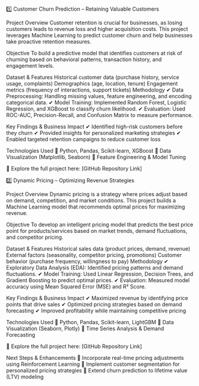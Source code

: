 1️⃣ Customer Churn Prediction – Retaining Valuable Customers

Project Overview
Customer retention is crucial for businesses, as losing customers leads to revenue loss and higher acquisition costs. This project leverages Machine Learning to predict customer churn and help businesses take proactive retention measures.

Objective
To build a predictive model that identifies customers at risk of churning based on behavioral patterns, transaction history, and engagement levels.

Dataset & Features
Historical customer data (purchase history, service usage, complaints)
Demographics (age, location, tenure)
Engagement metrics (frequency of interactions, support tickets)
Methodology
✔ Data Preprocessing: Handling missing values, feature engineering, and encoding categorical data.
✔ Model Training: Implemented Random Forest, Logistic Regression, and XGBoost to classify churn likelihood.
✔ Evaluation: Used ROC-AUC, Precision-Recall, and Confusion Matrix to measure performance.

Key Findings & Business Impact
✔ Identified high-risk customers before they churn
✔ Provided insights for personalized marketing strategies
✔ Enabled targeted retention campaigns to reduce customer loss

Technologies Used
📌 Python, Pandas, Scikit-learn, XGBoost
📌 Data Visualization (Matplotlib, Seaborn)
📌 Feature Engineering & Model Tuning

🔗 Explore the full project here: [GitHub Repository Link]

2️⃣ Dynamic Pricing – Optimizing Revenue Strategies

Project Overview
Dynamic pricing is a strategy where prices adjust based on demand, competition, and market conditions. This project builds a Machine Learning model that recommends optimal prices for maximizing revenue.

Objective
To develop an intelligent pricing model that predicts the best price point for products/services based on market trends, demand fluctuations, and competitor pricing.

Dataset & Features
Historical sales data (product prices, demand, revenue)
External factors (seasonality, competitor pricing, promotions)
Customer behavior (purchase frequency, willingness to pay)
Methodology
✔ Exploratory Data Analysis (EDA): Identified pricing patterns and demand fluctuations.
✔ Model Training: Used Linear Regression, Decision Trees, and Gradient Boosting to predict optimal prices.
✔ Evaluation: Measured model accuracy using Mean Squared Error (MSE) and R² Score.

Key Findings & Business Impact
✔ Maximized revenue by identifying price points that drive sales
✔ Optimized pricing strategies based on demand forecasting
✔ Improved profitability while maintaining competitive pricing

Technologies Used
📌 Python, Pandas, Scikit-learn, LightGBM
📌 Data Visualization (Seaborn, Plotly)
📌 Time Series Analysis & Demand Forecasting

🔗 Explore the full project here: [GitHub Repository Link]

Next Steps & Enhancements
🔹 Incorporate real-time pricing adjustments using Reinforcement Learning
🔹 Implement customer segmentation for personalized pricing strategies
🔹 Extend churn prediction to lifetime value (LTV) modeling

